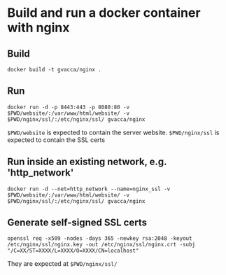 # Build and run a docker container with nginx

## Build
```docker build -t gvacca/nginx .```

## Run
```docker run -d -p 8443:443 -p 8080:80 -v $PWD/website/:/var/www/html/website/ -v $PWD/nginx/ssl/:/etc/nginx/ssl/ gvacca/nginx```

`$PWD/website` is expected to contain the server website.
`$PWD/nginx/ssl` is expected to contain the SSL certs

## Run inside an existing network, e.g. 'http_network'
```docker run -d --net=http_network --name=nginx_ssl -v $PWD/website/:/var/www/html/website/ -v $PWD/nginx/ssl/:/etc/nginx/ssl/ gvacca/nginx```

## Generate self-signed SSL certs
```openssl req -x509 -nodes -days 365 -newkey rsa:2048 -keyout /etc/nginx/ssl/nginx.key -out /etc/nginx/ssl/nginx.crt -subj "/C=XX/ST=XXXX/L=XXXX/O=XXXX/CN=localhost"```

They are expected at `$PWD/nginx/ssl/`
